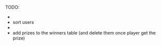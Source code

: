 TODO:

-
- sort users
-
- add prizes to the winners table (and delete them once player get the prize)
